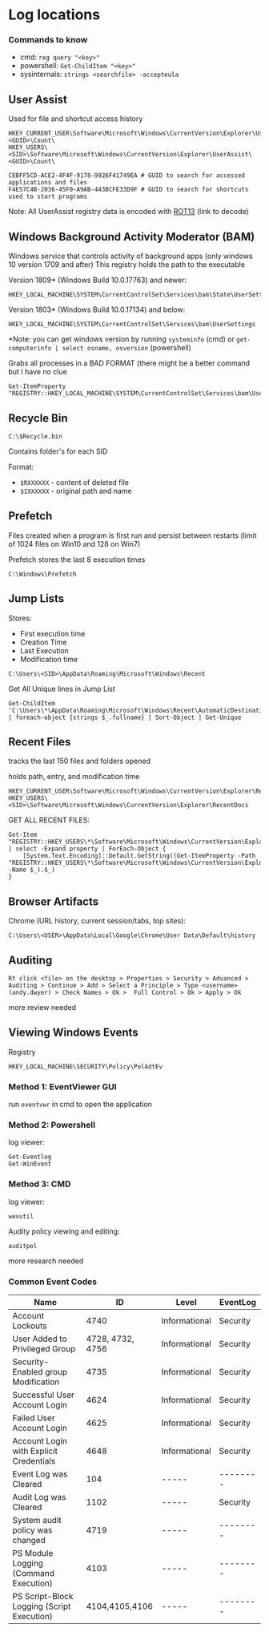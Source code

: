 # Log locations
### Commands to know
- cmd: `reg query "<key>"`
- powershell: `Get-ChildItem "<key>"`
- sysinternals: `strings <searchfile> -accepteula`

## User Assist
Used for file and shortcut access history
```
HKEY_CURRENT_USER\Software\Microsoft\Windows\CurrentVersion\Explorer\UserAssist\<GUID>\Count\
HKEY_USERS\<SID>\Software\Microsoft\Windows\CurrentVersion\Explorer\UserAssist\<GUID>\Count\
```
```
CEBFF5CD-ACE2-4F4F-9178-9926F41749EA # GUID to search for accessed applications and files
F4E57C4B-2036-45F0-A9AB-443BCFE33D9F # GUID to search for shortcuts used to start programs
```
Note: All UserAssist registry data is encoded with [ROT13](https://rot13.com/) (link to decode)

## Windows Background Activity Moderator (BAM)
Windows service that controls activity of background apps (only windows 10 version 1709 and after)
This registry holds the path to the executable

Version 1809* (Windows Build 10.0.17763) and newer:
```
HKEY_LOCAL_MACHINE\SYSTEM\CurrentControlSet\Services\bam\State\UserSettings
```

Version 1803* (Windows Build 10.0.17134) and below:
```
HKEY_LOCAL_MACHINE\SYSTEM\CurrentControlSet\Services\bam\UserSettings
```

*Note: you can get windows version by running `systeminfo` (cmd) or `get-computerinfo | select osname, osversion` (powershell)

Grabs all processes in a BAD FORMAT (there might be a better command but I have no clue
```
Get-ItemProperty "REGISTRY::HKEY_LOCAL_MACHINE\SYSTEM\CurrentControlSet\Services\bam\UserSettings\*\"
```

## Recycle Bin

```
C:\$Recycle.bin
```

Contains folder's for each SID

Format:
- `$RXXXXXX` - content of deleted file
- `$IXXXXXX` - original path and name

## Prefetch
Files created when a program is first run and persist between restarts (limit of 1024 files on Win10 and 128 on Win7)

Prefetch stores the last 8 execution times
```
C:\Windows\Prefetch
```

## Jump Lists
Stores:
- First execution time
- Creation Time
- Last Execution
- Modification time

```
C:\Users\<SID>\AppData\Roaming\Microsoft\Windows\Recent
```

Get All Unique lines in Jump List
```
Get-ChildItem 'C:\Users\*\AppData\Roaming\Microsoft\Windows\Recent\AutomaticDestinations\*' | foreach-object {strings $_.fullname} | Sort-Object | Get-Unique
```

## Recent Files
tracks the last 150 files and folders opened

holds path, entry, and modification time
```
HKEY_CURRENT_USER\Software\Microsoft\Windows\CurrentVersion\Explorer\RecentDocs
HKEY_USERS\<SID>\Software\Microsoft\Windows\CurrentVersion\Explorer\RecentDocs
```

GET ALL RECENT FILES:
```
Get-Item "REGISTRY::HKEY_USERS\*\Software\Microsoft\Windows\CurrentVersion\Explorer\RecentDocs\.txt" | select -Expand property | ForEach-Object {
    [System.Text.Encoding]::Default.GetString((Get-ItemProperty -Path "REGISTRY::HKEY_USERS\*\Software\Microsoft\Windows\CurrentVersion\Explorer\RecentDocs\.txt" -Name $_).$_)
}
```

## Browser Artifacts

Chrome (URL history, current session/tabs, top sites):
```
C:\Users\<USER>\AppData\Local\Google\Chrome\User Data\Default\history
```

## Auditing

```
Rt click <file> on the desktop > Properties > Security > Advanced > Auditing > Continue > Add > Select a Principle > Type <username> (andy.dwyer) > Check Names > Ok >  Full Control > Ok > Apply > Ok
```
more review needed

## Viewing Windows Events

Registry
```
HKEY_LOCAL_MACHINE\SECURITY\Policy\PolAdtEv
```

### Method 1: EventViewer GUI
run `eventvwr` in cmd to open the application

### Method 2: Powershell
log viewer:
```
Get-Eventlog
Get-WinEvent
```

### Method 3: CMD
log viewer:
```
wevutil
```

Audity policy viewing and editing:
```
auditpol
```
more research needed

### Common Event Codes

| Name | ID | Level | EventLog |
| ---- | -- | ----- | -------- |
| Account Lockouts | 4740 | Informational | Security |
| User Added to Privileged Group | 4728, 4732, 4756 | Informational | Security |
| Security-Enabled group Modification | 4735 | Informational | Security |
| Successful User Account Login | 4624 | Informational | Security |
| Failed User Account Login | 4625 | Informational | Security |
| Account Login with Explicit Credentials | 4648 | Informational | Security |
| Event Log was Cleared | 104 | ----- | -------- |
| Audit Log was Cleared | 1102 | ----- | Security |
| System audit policy was changed | 4719 | ----- | -------- |
| PS Module Logging (Command Execution) | 4103 | ----- | -------- |
| PS Script-Block Logging (Script Execution) | 4104,4105,4106 | ----- | -------- |
